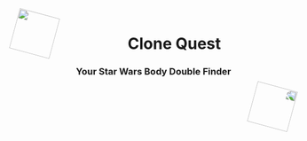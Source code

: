 <img src="https://slackmojis.com/emojis/30922-vader_point/download" style="width: 75px; rotate: 15deg; float: left;"/>

<h1 align="center">Clone Quest</h1>
<h3 align="center">Your Star Wars Body Double Finder</h3>

<img src="https://slackmojis.com/emojis/30922-vader_point/download" style="transform: scaleX(-1); width: 75px; rotate: 15deg; float: right;"/>